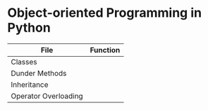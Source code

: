 # Object-oriented Programming in Python

| File | Function |
| ---- | -------- |
| Classes |  |
| Dunder Methods |  |
| Inheritance |  |
| Operator Overloading |  |
